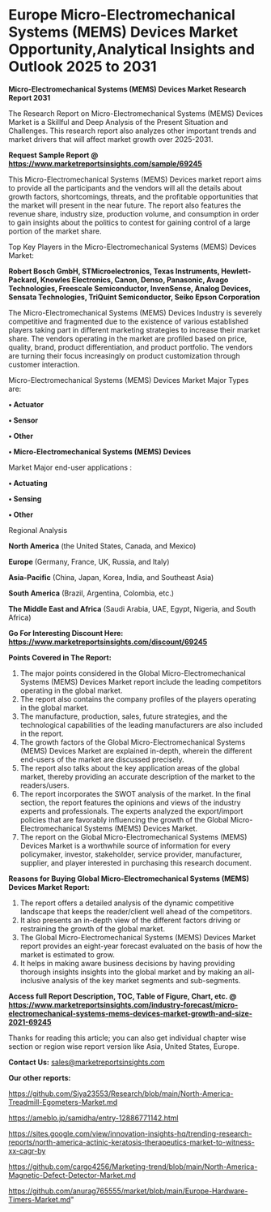 # Europe Micro-Electromechanical Systems (MEMS) Devices Market Opportunity,Analytical Insights and Outlook 2025 to 2031

<strong>Micro-Electromechanical Systems (MEMS) Devices Market Research Report 2031</strong>

The Research Report on Micro-Electromechanical Systems (MEMS) Devices Market is a Skillful and Deep Analysis of the Present Situation and Challenges. This research report also analyzes other important trends and market drivers that will affect market growth over 2025-2031.

<strong>Request Sample Report @ <a href=https://www.marketreportsinsights.com/sample/69245>https://www.marketreportsinsights.com/sample/69245</a></strong>

This Micro-Electromechanical Systems (MEMS) Devices market report aims to provide all the participants and the vendors will all the details about growth factors, shortcomings, threats, and the profitable opportunities that the market will present in the near future. The report also features the revenue share, industry size, production volume, and consumption in order to gain insights about the politics to contest for gaining control of a large portion of the market share.

Top Key Players in the Micro-Electromechanical Systems (MEMS) Devices Market:

<strong>Robert Bosch GmbH, STMicroelectronics, Texas Instruments, Hewlett-Packard, Knowles Electronics, Canon, Denso, Panasonic, Avago Technologies, Freescale Semiconductor, InvenSense, Analog Devices, Sensata Technologies, TriQuint Semiconductor, Seiko Epson Corporation</strong>

The Micro-Electromechanical Systems (MEMS) Devices Industry is severely competitive and fragmented due to the existence of various established players taking part in different marketing strategies to increase their market share. The vendors operating in the market are profiled based on price, quality, brand, product differentiation, and product portfolio. The vendors are turning their focus increasingly on product customization through customer interaction.

Micro-Electromechanical Systems (MEMS) Devices Market Major Types are:

<strong>• Actuator

• Sensor

• Other

• Micro-Electromechanical Systems (MEMS) Devices</strong>

Market Major end-user applications :

<strong>• Actuating

• Sensing

• Other</strong>

Regional Analysis

</u><strong><b>North America</b></strong> (the United States, Canada, and Mexico)

<strong><b>Europe </b></strong>(Germany, France, UK, Russia, and Italy)

<strong><b>Asia-Pacific</b></strong> (China, Japan, Korea, India, and Southeast Asia)

<strong><b>South America</b></strong> (Brazil, Argentina, Colombia, etc.)

<strong><b>The Middle East and Africa</b></strong> (Saudi Arabia, UAE, Egypt, Nigeria, and South Africa)

<strong>Go For Interesting Discount Here: <a href=https://www.marketreportsinsights.com/discount/69245>https://www.marketreportsinsights.com/discount/69245</a></strong>

<strong>Points Covered in The Report:</strong>
<ol>
  <li>The major points considered in the Global Micro-Electromechanical Systems (MEMS) Devices Market report include the leading competitors operating in the global market.</li>
  <li>The report also contains the company profiles of the players operating in the global market.</li>
  <li>The manufacture, production, sales, future strategies, and the technological capabilities of the leading manufacturers are also included in the report.</li>
  <li>The growth factors of the Global Micro-Electromechanical Systems (MEMS) Devices Market are explained in-depth, wherein the different end-users of the market are discussed precisely.</li>
  <li>The report also talks about the key application areas of the global market, thereby providing an accurate description of the market to the readers/users.</li>
  <li>The report incorporates the SWOT analysis of the market. In the final section, the report features the opinions and views of the industry experts and professionals. The experts analyzed the export/import policies that are favorably influencing the growth of the Global Micro-Electromechanical Systems (MEMS) Devices Market.</li>
  <li>The report on the Global Micro-Electromechanical Systems (MEMS) Devices Market is a worthwhile source of information for every policymaker, investor, stakeholder, service provider, manufacturer, supplier, and player interested in purchasing this research document.</li>
</ol>
<strong>Reasons for Buying Global Micro-Electromechanical Systems (MEMS) Devices Market Report:</strong>

<ol>
  <li>The report offers a detailed analysis of the dynamic competitive landscape that keeps the reader/client well ahead of the competitors.</li>
  <li>It also presents an in-depth view of the different factors driving or restraining the growth of the global market.</li>
  <li>The Global Micro-Electromechanical Systems (MEMS) Devices Market report provides an eight-year forecast evaluated on the basis of how the market is estimated to grow.</li>
  <li>It helps in making aware business decisions by having providing thorough insights insights into the global market and by making an all-inclusive analysis of the key market segments and sub-segments.</li>
</ol>
<strong>Access full Report Description, TOC, Table of Figure, Chart, etc. @ <a href=https://www.marketreportsinsights.com/industry-forecast/micro-electromechanical-systems-mems-devices-market-growth-and-size-2021-69245>https://www.marketreportsinsights.com/industry-forecast/micro-electromechanical-systems-mems-devices-market-growth-and-size-2021-69245</a></strong>


Thanks for reading this article; you can also get individual chapter wise section or region wise report version like Asia, United States, Europe.

<strong>Contact Us:</strong>
sales@marketreportsinsights.com

<strong>Our other reports:</strong>

<a href=https://github.com/Siya23553/Research/blob/main/North-America-Treadmill-Egometers-Market.md>https://github.com/Siya23553/Research/blob/main/North-America-Treadmill-Egometers-Market.md</a>

<a href=https://ameblo.jp/samidha/entry-12886771142.html>https://ameblo.jp/samidha/entry-12886771142.html</a>

<a href=https://sites.google.com/view/innovation-insights-hq/trending-research-reports/north-america-actinic-keratosis-therapeutics-market-to-witness-xx-cagr-by>https://sites.google.com/view/innovation-insights-hq/trending-research-reports/north-america-actinic-keratosis-therapeutics-market-to-witness-xx-cagr-by</a>

<a href=https://github.com/cargo4256/Marketing-trend/blob/main/North-America-Magnetic-Defect-Detector-Market.md>https://github.com/cargo4256/Marketing-trend/blob/main/North-America-Magnetic-Defect-Detector-Market.md</a>

<a href=https://github.com/anurag765555/market/blob/main/Europe-Hardware-Timers-Market.md>https://github.com/anurag765555/market/blob/main/Europe-Hardware-Timers-Market.md</a>"
